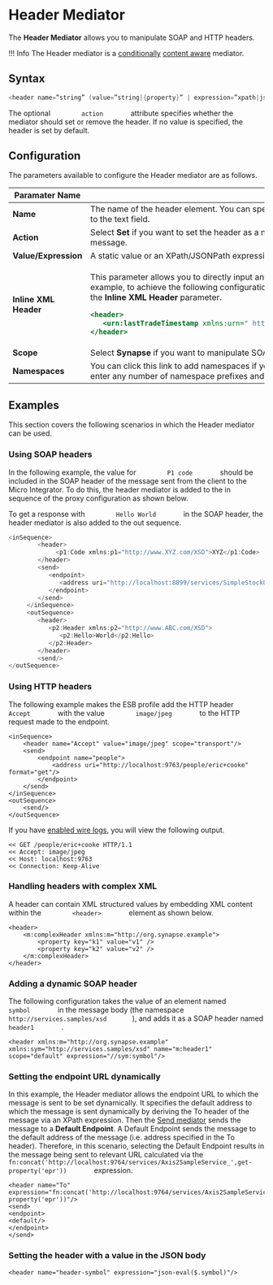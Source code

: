 # Header Mediator

The **Header Mediator** allows you to manipulate SOAP and HTTP headers.

!!! Info
    The Header mediator is a [conditionally](../../../concepts/message-processing-units/#classification-of-mediators) [content aware](../../../concepts/message-processing-units/#classification-of-mediators) mediator.

## Syntax

``` java
<header name=”string” (value=”string|{property}” | expression=”xpath|jsonpath”) [scope=default|transport] [action=set|remove]/>
```

The optional `         action        ` attribute specifies whether the
mediator should set or remove the header. If no value is specified, the
header is set by default.

## Configuration

The parameters available to configure the Header mediator are as follows.

<table>
<thead>
<tr class="header">
<th>Paramater Name</th>
<th>Description</th>
</tr>
</thead>
<tbody>
<tr class="odd">
<td><strong>Name</strong></td>
<td>The name of the header element. You can specify the namespace used in the header element by clicking the <strong>Namespaces</strong> link next to the text field.</td>
</tr>
<tr class="even">
<td><strong>Action</strong></td>
<td>Select <strong>Set</strong> if you want to set the header as a new header. Select <strong>Remove</strong> if you want to remove the header from the incoming message.</td>
</tr>
<tr class="odd">
<td><strong>Value/Expression</strong></td>
<td>A static value or an XPath/JSONPath expression that will be executed on the message to set the header value.</td>
</tr>
<tr class="even">
<td><strong>Inline XML Header</strong></td>
<td><div class="content-wrapper">
<p>This parameter allows you to directly input any XML syntax related to the Header mediator (specifically for SOAP headers). For example, to achieve the following configuration, you should enter the <code>               lastTradeTimestamp              </code> element in the <strong>Inline XML Header</strong> parameter.</p>
<div class="code panel pdl" style="border-width: 1px;">
<div class="codeContent panelContent pdl">
<div class="sourceCode" id="cb1" data-syntaxhighlighter-params="brush: xml; gutter: false; theme: Confluence" data-theme="Confluence" style="brush: xml; gutter: false; theme: Confluence"><pre class="sourceCode xml"><code class="sourceCode xml"><span id="cb1-1"><a href="#cb1-1"></a><span class="kw">&lt;header&gt;</span>  </span>
<span id="cb1-2"><a href="#cb1-2"></a>   <span class="kw">&lt;urn:lastTradeTimestamp</span><span class="ot"> xmlns:urn=</span><span class="st">&quot; http://synapse.apache.org/ &quot;</span><span class="kw">&gt;</span>Mon May 13 13:52:17 IST 2013<span class="kw">&lt;/urn:lastTradeTimestamp&gt;</span>  </span>
<span id="cb1-3"><a href="#cb1-3"></a><span class="kw">&lt;/header&gt;</span></span></code></pre></div>
</div>
</div>
</div></td>
</tr>
<tr class="odd">
<td><strong>Scope</strong></td>
<td>Select <strong>Synapse</strong> if you want to manipulate SOAP headers. Select <strong>Transport</strong> if you want to manipulate HTTP headers.</td>
</tr>
<tr class="even">
<td><strong>Namespaces</strong></td>
<td>You can click this link to add namespaces if you are providing an expression. The <strong>Namespace Editor</strong> panel would appear. You can enter any number of namespace prefixes and URL that you have used in the XPath expression in this panel.</td>
</tr>
</tbody>
</table>

## Examples

This section covers the following scenarios in which the Header mediator can be used.

### Using SOAP headers

In the following example, the value for `         P1 code        `
should be included in the SOAP header of the message sent from the
client to the Micro Integrator. To do this, the header mediator is added to
the in sequence of the proxy configuration as shown below.

To get a response with `         Hello World        ` in the SOAP
header, the header mediator is also added to the out sequence.

``` java
<inSequence>
        <header>
             <p1:Code xmlns:p1="http://www.XYZ.com/XSD">XYZ</p1:Code>
        </header>
        <send>
           <endpoint>
              <address uri="http://localhost:8899/services/SimpleStockQuoteService?wsdl"/>
           </endpoint>
        </send>
     </inSequence>
     <outSequence>
        <header>
           <p2:Header xmlns:p2="http://www.ABC.com/XSD">
              <p2:Hello>World</p2:Hello>
           </p2:Header>
        </header>
        <send/>
</outSequence>            
```

### Using HTTP headers

The following example makes the ESB profile add the HTTP header
`         Accept        ` with the value `         image/jpeg        `
to the HTTP request made to the endpoint.

```
<inSequence>
    <header name="Accept" value="image/jpeg" scope="transport"/>
    <send>
        <endpoint name="people">
            <address uri="http://localhost:9763/people/eric+cooke" format="get"/>
        </endpoint>
    </send>
</inSequence>
<outSequence>
    <send/>
</outSequence>
```

If you have [enabled wire logs]({{base_path}}/integrate/develop/using-wire-logs), you will view the following output.

``` text
<< GET /people/eric+cooke HTTP/1.1
<< Accept: image/jpeg
<< Host: localhost:9763
<< Connection: Keep-Alive
```

### Handling headers with complex XML

A header can contain XML structured values by embedding XML content
within the `         <header>        ` element as shown below.

```
<header>
    <m:complexHeader xmlns:m="http://org.synapse.example">
        <property key="k1" value="v1" />
        <property key="k2" value="v2" />
    </m:complexHeader>
</header>
```

### Adding a dynamic SOAP header

The following configuration takes the value of an element named
`         symbol        ` in the message body (the namespace
`         http://services.samples/xsd        `), and adds it as a SOAP
header named `         header1        ` .

```
<header xmlns:m="http://org.synapse.example" xmlns:sym="http://services.samples/xsd" name="m:header1" scope="default" expression="//sym:symbol"/>
```

### Setting the endpoint URL dynamically

In this example, the Header mediator allows the endpoint URL to which
the message is sent to be set dynamically. It specifies the default
address to which the message is sent dynamically by deriving the To
header of the message via an XPath expression. Then the [Send mediator]({{base_path}}/reference/mediators/send-mediator) sends the message to a **Default Endpoint**. A Default Endpoint sends the message to the default address of the message (i.e. address specified in the To header). Therefore, in this scenario, selecting the Default Endpoint results in the message being sent to relevant URL calculated via the `         fn:concat('http://localhost:9764/services/Axis2SampleService_',get-property('epr'))        `
expression.

```
<header name="To" expression="fn:concat('http://localhost:9764/services/Axis2SampleService_',get-property('epr'))"/>
<send>
<endpoint>
<default/>
</endpoint>
</send>
```

### Setting the header with a value in the JSON body	

```	
<header name="header-symbol" expression="json-eval($.symbol)"/>	
```
